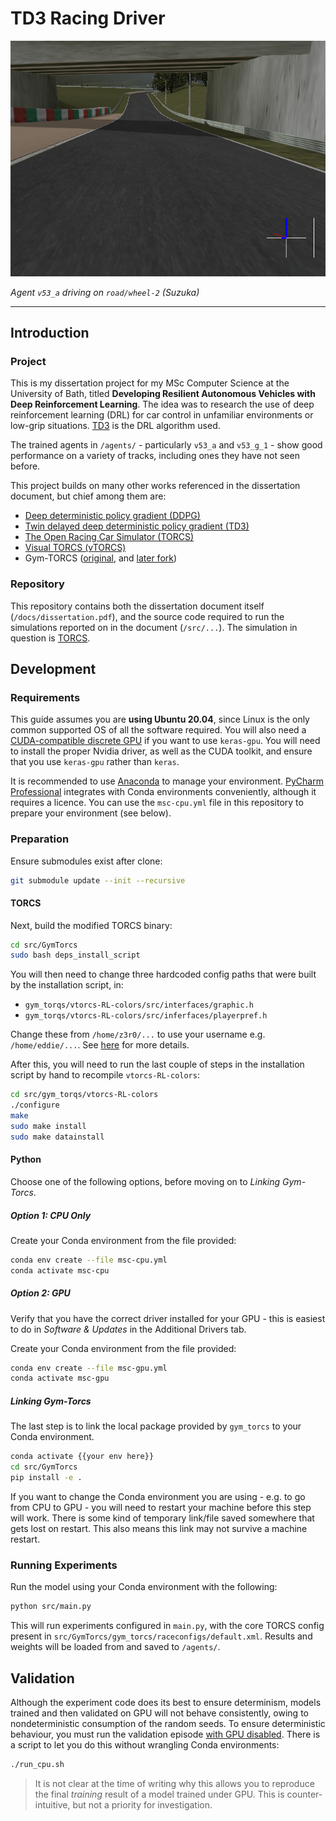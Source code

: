 # TD3 Racing Driver

![v53_a on wheel-2](assets/images/screenshot.png)

*Agent `v53_a` driving on `road/wheel-2` (Suzuka)*

---

## Introduction

### Project

This is my dissertation project for my MSc Computer Science at the University of Bath, titled **Developing Resilient Autonomous Vehicles with Deep Reinforcement Learning**. The idea was to research the use of deep reinforcement learning (DRL) for car control in unfamiliar environments or low-grip situations. [TD3](https://arxiv.org/pdf/1802.09477.pdf) is the DRL algorithm used.

The trained agents in `/agents/` - particularly `v53_a` and `v53_g_1` - show good performance on a variety of tracks, including ones they have not seen before.

This project builds on many other works referenced in the dissertation document, but chief among them are:

- [Deep deterministic policy gradient (DDPG)](https://arxiv.org/abs/1509.02971)
- [Twin delayed deep deterministic policy gradient (TD3)](https://arxiv.org/pdf/1802.09477.pdf)
- [The Open Racing Car Simulator (TORCS)](https://sourceforge.net/projects/torcs/)
- [Visual TORCS (vTORCS)](https://github.com/giuse/vtorcs/tree/nosegfault)
- Gym-TORCS ([original](https://github.com/ugo-nama-kun/gym_torcs), and [later fork](https://github.com/dosssman/GymTorcs))

### Repository

This repository contains both the dissertation document itself (`/docs/dissertation.pdf`), and the source code required to run the simulations reported on in the document (`/src/...`). The simulation in question is [TORCS](https://sourceforge.net/projects/torcs/).

## Development

### Requirements

This guide assumes you are **using Ubuntu 20.04**, since Linux is the only common supported OS of all the software required. You will also need a [CUDA-compatible discrete GPU](https://developer.nvidia.com/cuda-gpus) if you want to use `keras-gpu`. You will need to install the proper Nvidia driver, as well as the CUDA toolkit, and ensure that you use `keras-gpu` rather than `keras`.

It is recommended to use [Anaconda](https://www.anaconda.com/products/individual) to manage your environment. [PyCharm Professional](https://www.jetbrains.com/lp/pycharm-anaconda/) integrates with Conda environments conveniently, although it requires a licence. You can use the `msc-cpu.yml` file in this repository to prepare your environment (see below).

### Preparation

Ensure submodules exist after clone:

```bash
git submodule update --init --recursive
```

#### TORCS

Next, build the modified TORCS binary:

```bash
cd src/GymTorcs
sudo bash deps_install_script
```

You will then need to change three hardcoded config paths that were built by the installation script, in:

- `gym_torqs/vtorcs-RL-colors/src/interfaces/graphic.h`
- `gym_torqs/vtorcs-RL-colors/src/inferfaces/playerpref.h`

Change these from `/home/z3r0/...` to use your username e.g. `/home/eddie/...`. See [here](https://github.com/dosssman/GymTorcs/issues/2#issuecomment-651489409) for more details.

After this, you will need to run the last couple of steps in the installation script by hand to recompile `vtorcs-RL-colors`:

```bash
cd src/gym_torqs/vtorcs-RL-colors
./configure
make
sudo make install
sudo make datainstall
```

#### Python

Choose one of the following options, before moving on to *Linking Gym-Torcs*.

##### Option 1: CPU Only

Create your Conda environment from the file provided:

```bash
conda env create --file msc-cpu.yml
conda activate msc-cpu
```

##### Option 2: GPU

Verify that you have the correct driver installed for your GPU - this is easiest to do in *Software & Updates* in the Additional Drivers tab.

Create your Conda environment from the file provided:

```bash
conda env create --file msc-gpu.yml
conda activate msc-gpu
```

##### Linking Gym-Torcs

The last step is to link the local package provided by `gym_torcs` to your Conda environment.

```bash
conda activate {{your env here}}
cd src/GymTorcs
pip install -e .
```

If you want to change the Conda environment you are using - e.g. to go from CPU to GPU - you will need to restart your machine before this step will work. There is some kind of temporary link/file saved somewhere that gets lost on restart. This also means this link may not survive a machine restart.

### Running Experiments

Run the model using your Conda environment with the following:

```bash
python src/main.py
```

This will run experiments configured in `main.py`, with the core TORCS config present in `src/GymTorcs/gym_torcs/raceconfigs/default.xml`. Results and weights will be loaded from and saved to `/agents/`.

## Validation

Although the experiment code does its best to ensure determinism, models trained and then validated on GPU will not behave consistently, owing to nondeterministic consumption of the random seeds. To ensure deterministic behaviour, you must run the validation episode [with GPU disabled](https://keras.io/getting_started/faq/#how-can-i-obtain-reproducible-results-using-keras-during-development). There is a script to let you do this without wrangling Conda environments:

```bash
./run_cpu.sh
```

>It is not clear at the time of writing why this allows you to reproduce the final *training* result of a model trained under GPU. This is counter-intuitive, but not a priority for investigation.
